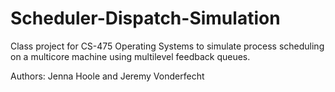 # Scheduler-Dispatch-Simulation
Class project for CS-475 Operating Systems to simulate process scheduling on a multicore machine using multilevel feedback queues.

Authors: Jenna Hoole and Jeremy Vonderfecht
